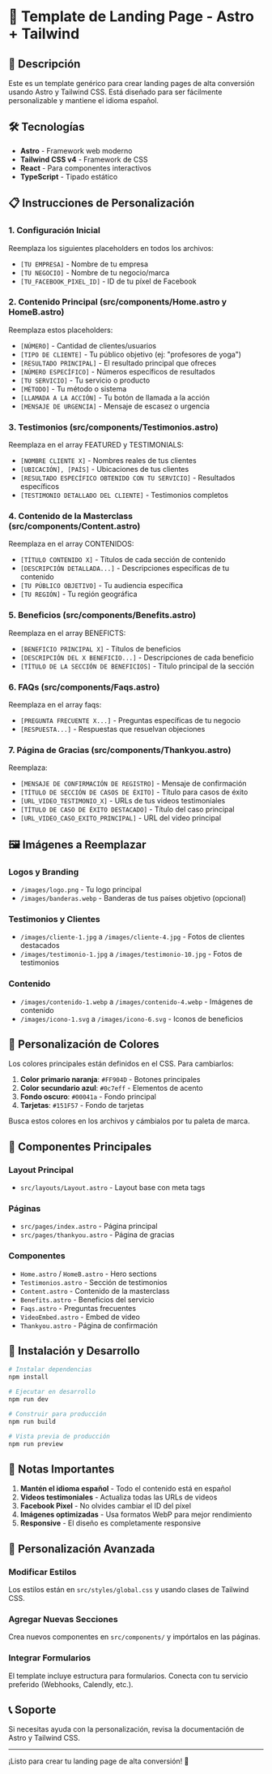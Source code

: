 # 🚀 Template de Landing Page - Astro + Tailwind

## 📝 Descripción

Este es un template genérico para crear landing pages de alta conversión usando Astro y Tailwind CSS. Está diseñado para ser fácilmente personalizable y mantiene el idioma español.

## 🛠️ Tecnologías

- **Astro** - Framework web moderno
- **Tailwind CSS v4** - Framework de CSS
- **React** - Para componentes interactivos
- **TypeScript** - Tipado estático

## 📋 Instrucciones de Personalización

### 1. Configuración Inicial

Reemplaza los siguientes placeholders en todos los archivos:

- `[TU EMPRESA]` - Nombre de tu empresa
- `[TU NEGOCIO]` - Nombre de tu negocio/marca
- `[TU_FACEBOOK_PIXEL_ID]` - ID de tu píxel de Facebook

### 2. Contenido Principal (src/components/Home.astro y HomeB.astro)

Reemplaza estos placeholders:

- `[NÚMERO]` - Cantidad de clientes/usuarios
- `[TIPO DE CLIENTE]` - Tu público objetivo (ej: "profesores de yoga")
- `[RESULTADO PRINCIPAL]` - El resultado principal que ofreces
- `[NÚMERO ESPECÍFICO]` - Números específicos de resultados
- `[TU SERVICIO]` - Tu servicio o producto
- `[MÉTODO]` - Tu método o sistema
- `[LLAMADA A LA ACCIÓN]` - Tu botón de llamada a la acción
- `[MENSAJE DE URGENCIA]` - Mensaje de escasez o urgencia

### 3. Testimonios (src/components/Testimonios.astro)

Reemplaza en el array FEATURED y TESTIMONIALS:

- `[NOMBRE CLIENTE X]` - Nombres reales de tus clientes
- `[UBICACIÓN], [PAÍS]` - Ubicaciones de tus clientes
- `[RESULTADO ESPECÍFICO OBTENIDO CON TU SERVICIO]` - Resultados específicos
- `[TESTIMONIO DETALLADO DEL CLIENTE]` - Testimonios completos

### 4. Contenido de la Masterclass (src/components/Content.astro)

Reemplaza en el array CONTENIDOS:

- `[TÍTULO CONTENIDO X]` - Títulos de cada sección de contenido
- `[DESCRIPCIÓN DETALLADA...]` - Descripciones específicas de tu contenido
- `[TU PÚBLICO OBJETIVO]` - Tu audiencia específica
- `[TU REGIÓN]` - Tu región geográfica

### 5. Beneficios (src/components/Benefits.astro)

Reemplaza en el array BENEFICTS:

- `[BENEFICIO PRINCIPAL X]` - Títulos de beneficios
- `[DESCRIPCIÓN DEL X BENEFICIO...]` - Descripciones de cada beneficio
- `[TÍTULO DE LA SECCIÓN DE BENEFICIOS]` - Título principal de la sección

### 6. FAQs (src/components/Faqs.astro)

Reemplaza en el array faqs:

- `[PREGUNTA FRECUENTE X...]` - Preguntas específicas de tu negocio
- `[RESPUESTA...]` - Respuestas que resuelvan objeciones

### 7. Página de Gracias (src/components/Thankyou.astro)

Reemplaza:

- `[MENSAJE DE CONFIRMACIÓN DE REGISTRO]` - Mensaje de confirmación
- `[TÍTULO DE SECCIÓN DE CASOS DE ÉXITO]` - Título para casos de éxito
- `[URL_VIDEO_TESTIMONIO_X]` - URLs de tus videos testimoniales
- `[TÍTULO DE CASO DE ÉXITO DESTACADO]` - Título del caso principal
- `[URL_VIDEO_CASO_EXITO_PRINCIPAL]` - URL del video principal

## 🖼️ Imágenes a Reemplazar

### Logos y Branding

- `/images/logo.png` - Tu logo principal
- `/images/banderas.webp` - Banderas de tus países objetivo (opcional)

### Testimonios y Clientes

- `/images/cliente-1.jpg` a `/images/cliente-4.jpg` - Fotos de clientes destacados
- `/images/testimonio-1.jpg` a `/images/testimonio-10.jpg` - Fotos de testimonios

### Contenido

- `/images/contenido-1.webp` a `/images/contenido-4.webp` - Imágenes de contenido
- `/images/icono-1.svg` a `/images/icono-6.svg` - Iconos de beneficios

## 🎨 Personalización de Colores

Los colores principales están definidos en el CSS. Para cambiarlos:

1. **Color primario naranja**: `#FF904D` - Botones principales
2. **Color secundario azul**: `#0c7eff` - Elementos de acento
3. **Fondo oscuro**: `#00041a` - Fondo principal
4. **Tarjetas**: `#151F57` - Fondo de tarjetas

Busca estos colores en los archivos y cámbialos por tu paleta de marca.

## 📱 Componentes Principales

### Layout Principal

- `src/layouts/Layout.astro` - Layout base con meta tags

### Páginas

- `src/pages/index.astro` - Página principal
- `src/pages/thankyou.astro` - Página de gracias

### Componentes

- `Home.astro` / `HomeB.astro` - Hero sections
- `Testimonios.astro` - Sección de testimonios
- `Content.astro` - Contenido de la masterclass
- `Benefits.astro` - Beneficios del servicio
- `Faqs.astro` - Preguntas frecuentes
- `VideoEmbed.astro` - Embed de video
- `Thankyou.astro` - Página de confirmación

## 🚀 Instalación y Desarrollo

```bash
# Instalar dependencias
npm install

# Ejecutar en desarrollo
npm run dev

# Construir para producción
npm run build

# Vista previa de producción
npm run preview
```

## 📝 Notas Importantes

1. **Mantén el idioma español** - Todo el contenido está en español
2. **Videos testimoniales** - Actualiza todas las URLs de videos
3. **Facebook Pixel** - No olvides cambiar el ID del píxel
4. **Imágenes optimizadas** - Usa formatos WebP para mejor rendimiento
5. **Responsive** - El diseño es completamente responsive

## 🔧 Personalización Avanzada

### Modificar Estilos

Los estilos están en `src/styles/global.css` y usando clases de Tailwind CSS.

### Agregar Nuevas Secciones

Crea nuevos componentes en `src/components/` y impórtalos en las páginas.

### Integrar Formularios

El template incluye estructura para formularios. Conecta con tu servicio preferido (Webhooks, Calendly, etc.).

## 📞 Soporte

Si necesitas ayuda con la personalización, revisa la documentación de Astro y Tailwind CSS.

---

¡Listo para crear tu landing page de alta conversión! 🚀
